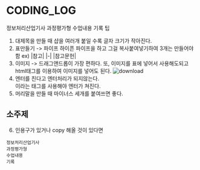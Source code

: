 # CODING_LOG
정보처리산업기사 과정평가형 수업내용 기록
팁
1. 대제목을 만들 때 샵을 여러개 붙일 수록 글자 크기가 작아진다.
2. 표만들기 -> 파이프 하이픈 파이프을 하고 그걸 복사붙여넣기하여 3개는 만들어야함
ex)
|참고|
|-|
|참고문헌|
3. 이미지 -> 드래그앤드롭이 가장 편하다. 또, 이미지를 표에 넣어서 사용해도되고 html태그를 이용하여 이미지를 넣어도 된다.
![download](https://github.com/user-attachments/assets/3c264506-982d-4489-8c0e-e5babbaf73b8)
4. 엔터를 친다고 엔터처리가 되지않는다. <br> 이라는 태그를 사용해야 엔터가 쳐진다.
5. 머리말을 만들 때 마이너스 세개를 붙여쓰면 좋다.

소주제
---
6. 인용구가 있거나 copy 해올 것이 있다면
```
정보처리산업기사
과정평가형
수업내용
기록
```

